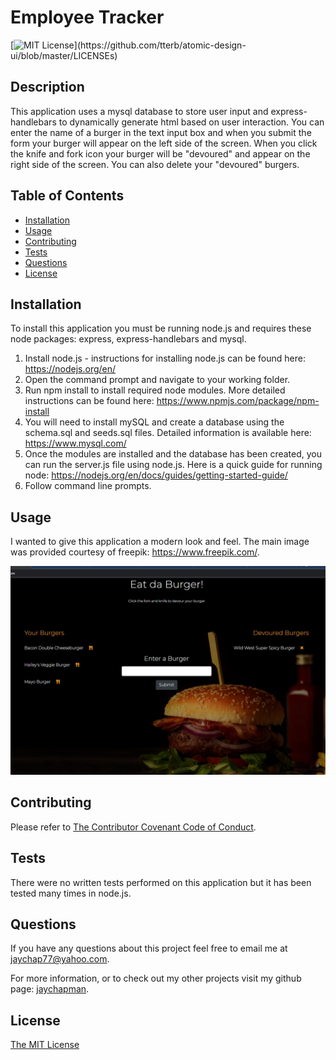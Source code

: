 # Employee Tracker
[![MIT License](https://img.shields.io/apm/l/atomic-design-ui.svg?)](https://github.com/tterb/atomic-design-ui/blob/master/LICENSEs)

## Description 

This application uses a mysql database to store user input and express-handlebars to dynamically generate html based on user interaction. You can enter the name of a burger in the text input box and when you submit the form your burger will appear on the left side of the screen. When you click the knife and fork icon your burger will be "devoured" and appear on the right side of the screen. You can also delete your "devoured" burgers.

## Table of Contents

* [Installation](#installation)
* [Usage](#usage)
* [Contributing](#Contributing)
* [Tests](#Tests)
* [Questions](#Questions)
* [License](#license)

## Installation

To install this application you must be running node.js and requires these node packages: express, express-handlebars and mysql.

1. Install node.js - instructions for installing node.js can be found here: https://nodejs.org/en/
2. Open the command prompt and navigate to your working folder.
3. Run npm install to install required node modules. More detailed instructions can be found here: https://www.npmjs.com/package/npm-install
4. You will need to install mySQL and create a database using the schema.sql and seeds.sql files. Detailed information is available here: https://www.mysql.com/
5. Once the modules are installed and the database has been created, you can run the server.js file using node.js. Here is a quick guide for running node: https://nodejs.org/en/docs/guides/getting-started-guide/
6. Follow command line prompts.

## Usage

I wanted to give this application a modern look and feel. The main image was provided courtesy of freepik: https://www.freepik.com/.

![screenshot](/public/assets/img/screenshot.jpg)


## Contributing

Please refer to [The Contributor Covenant Code of Conduct](https://www.contributor-covenant.org/version/2/0/code_of_conduct/).

## Tests

There were no written tests performed on this application but it has been tested many times in node.js.

## Questions

If you have any questions about this project feel free to email me at jaychap77@yahoo.com. 

For more information, or to check out my other projects visit my github page: [jaychapman](https://github.com/jaychapman).

## License


[The MIT License](https://opensource.org/licenses/MIT)

